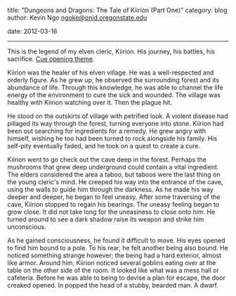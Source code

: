 title: "Dungeons and Dragons: The Tale of Kiirion (Part One)"
category: blog
author: Kevin Ngo <ngoke@onid.oregonstate.edu>

date: 2012-03-16

---

This is the legend of my elven cleric, Kiirion. His journey, his battles, his
sacrifice. [Cue opening theme](http://www.youtube.com/watch?v=LTtfFVC0gF4).

Kiirion was the healer of his elven village. He was a well-respected and
orderly figure. As he grew up, he observed the surrounding forest and its
abundance of life. Through this knowledge, he was able to channel the life
energy of the environment to cure the sick and wounded. The village was
healthy with Kiirion watching over it. Then the plague hit.

He stood on the outskirts of village with petrified look. A violent disease
had pillaged its way through the forest, turning everyone into stone. Kiirion
had been out searching for ingredients for a remedy. He grew angry with
himself, wishing he too had been turned to rock alongside his family. His
self-pity eventually faded, and he took on a quest to create a cure.

Kiirion went to go check out the cave deep in the forest. Perhaps the
mushrooms that grew deep underground could contain a vital ingredient. The
elders considered the area a taboo, but taboos were the last thing on the
young cleric's mind. He creeped his way into the entrance of the cave, using
the walls to guide him through the darkness. As he made his way deeper and
deeper, he began to feel uneasy. After some traversing of the cave, Kiirion
stopped to regain his bearings. The uneasy feeling began to grow close.
It did not take long for the uneasiness to close onto him. He turned around
to see a dark shadow raise its weapon and strike him unconscious.

As he gained consciousness, he found it difficult to move. His eyes opened to
find him bound to a pole. To his rear, he felt another being also bound. He
noticed something strange however; the being had a hard exterior, almost like
armor. Around him, Kiirion noticed several goblins eating over at the table
on the other side of the room. It looked like what was a mess hall or
cafeteria. Before he was able to being to devise a plan for escape, the door
creaked opened. In popped the head of a stubby, bearded man. A dwarf.

